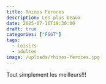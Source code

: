 ```yaml
---
title: Rhinos Féroces
description: Les plus beaux
date: 2025-07-16T19:30:00
draft: true
categories: ["FSGT"]
tags:
  - loisirs
  - adultes
image: /uploads/rhinos-feroces.jpg
---
```


Tout simplement les meilleurs!!!
